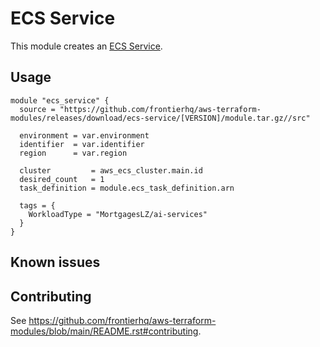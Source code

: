 # ECS Service

This module creates an [ECS Service](https://registry.terraform.io/providers/hashicorp/aws/latest/docs/resources/ecs_service).

## Usage

```hcl
module "ecs_service" {
  source = "https://github.com/frontierhq/aws-terraform-modules/releases/download/ecs-service/[VERSION]/module.tar.gz//src"

  environment = var.environment
  identifier  = var.identifier
  region      = var.region

  cluster         = aws_ecs_cluster.main.id
  desired_count   = 1
  task_definition = module.ecs_task_definition.arn

  tags = {
    WorkloadType = "MortgagesLZ/ai-services"
  }
}
```

## Known issues

## Contributing

See <https://github.com/frontierhq/aws-terraform-modules/blob/main/README.rst#contributing>.
